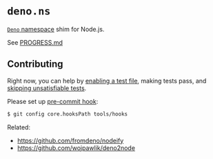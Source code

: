 # `deno.ns`

[`Deno` namespace](https://doc.deno.land/builtin/stable) shim for Node.js.

See [PROGRESS.md](PROGRESS.md)

## Contributing

Right now, you can help by [enabling a test file](tools/working_test_files.txt),
making tests pass, and [skipping unsatisfiable tests](tools/skip_tests.cjs).

Please set up [pre-commit hook](tools/hooks/pre-commit):

```sh
$ git config core.hooksPath tools/hooks
```

Related:

- https://github.com/fromdeno/nodeify
- https://github.com/wojpawlik/deno2node
